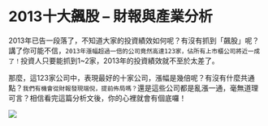 # 2013十大飆股 – 財報與產業分析


2013年已告一段落了，不知道大家的投資績效如何呢？有沒有抓到「飆股」呢？講了你可能不信，`2013年漲幅超過一倍的公司竟然高達123家，佔所有上市櫃公司將近一成了！`投資人只要能抓到1~2家，2013年的投資績效就不至於太差了。

那麼，這123家公司中，表現最好的十家公司，漲幅是幾倍呢？有沒有什麼共通點？`我們有機會從財報發現端倪，提前佈局嗎？`還是這些公司都是亂漲一通，毫無道理可言？相信看完這篇分析文後，你的心裡就會有個底囉！

![](./images/)